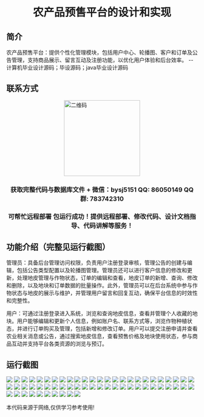 <p><h1 align="center">农产品预售平台的设计和实现</h1></p>

## 简介
农产品预售平台：提供个性化管理模块，包括用户中心、轮播图、客户和订单及公告管理，支持商品展示、留言互动及注册功能，以优化用户体验和后台效率。    --计算机毕业设计源码；毕设源码；java毕业设计源码


## 联系方式
<img src="https://bs-1329754181.cos.ap-shanghai.myqcloud.com/wx.jpg" alt="二维码" style="display: block; margin: 0 auto;" width="200px">
<p><h3 align="center">获取完整代码与数据库文件 + 微信：bysj5151 QQ: 86050149 QQ群: 783742310</h3></p>
<p><h3 align="center">可帮忙远程部署 包运行成功！提供远程部署、修改代码、设计文档指导、代码讲解等服务！</h3></p>

## 功能介绍（完整见运行截图）
管理员：具备后台管理访问权限，负责用户注册登录审核，管理公告的创建与编辑，包括公告类型配置以及轮播图管理。管理员还可以进行客户信息的修改和更新，处理地皮管理与作物状态，订单的编辑和查看，地皮订单的新增、查询、修改和删除，以及地块和订单数据的批量操作。此外，管理员可以在后台系统中参与作物状态与地皮的展示与维护，并管理用户留言和回复互动，确保平台信息的时效性和完整性。  

用户：可通过注册登录进入系统，浏览和查询地皮信息，查看并管理个人收藏的地块。用户能够编辑和更新个人信息，例如账户名、联系方式等，浏览作物种植状态，并进行订单购买及管理，包括新增和修改订单。用户可以提交注册申请并查看农业相关消息或公告，通过搜索地皮信息，查看预售价格及地块使用状态，参与商品互动并支持平台各类资源的浏览与预订。


## 运行截图
![](https://bs-1329754181.cos.ap-shanghai.myqcloud.com/ssm/AgriculturalProductPreSalePlatform/img/001.jpg)
![](https://bs-1329754181.cos.ap-shanghai.myqcloud.com/ssm/AgriculturalProductPreSalePlatform/img/002.jpg)
![](https://bs-1329754181.cos.ap-shanghai.myqcloud.com/ssm/AgriculturalProductPreSalePlatform/img/003.jpg)
![](https://bs-1329754181.cos.ap-shanghai.myqcloud.com/ssm/AgriculturalProductPreSalePlatform/img/004.jpg)
![](https://bs-1329754181.cos.ap-shanghai.myqcloud.com/ssm/AgriculturalProductPreSalePlatform/img/005.jpg)
![](https://bs-1329754181.cos.ap-shanghai.myqcloud.com/ssm/AgriculturalProductPreSalePlatform/img/006.jpg)
![](https://bs-1329754181.cos.ap-shanghai.myqcloud.com/ssm/AgriculturalProductPreSalePlatform/img/007.jpg)
![](https://bs-1329754181.cos.ap-shanghai.myqcloud.com/ssm/AgriculturalProductPreSalePlatform/img/008.jpg)
![](https://bs-1329754181.cos.ap-shanghai.myqcloud.com/ssm/AgriculturalProductPreSalePlatform/img/009.jpg)
![](https://bs-1329754181.cos.ap-shanghai.myqcloud.com/ssm/AgriculturalProductPreSalePlatform/img/010.jpg)
![](https://bs-1329754181.cos.ap-shanghai.myqcloud.com/ssm/AgriculturalProductPreSalePlatform/img/011.jpg)
![](https://bs-1329754181.cos.ap-shanghai.myqcloud.com/ssm/AgriculturalProductPreSalePlatform/img/012.jpg)
![](https://bs-1329754181.cos.ap-shanghai.myqcloud.com/ssm/AgriculturalProductPreSalePlatform/img/013.jpg)
![](https://bs-1329754181.cos.ap-shanghai.myqcloud.com/ssm/AgriculturalProductPreSalePlatform/img/014.jpg)
![](https://bs-1329754181.cos.ap-shanghai.myqcloud.com/ssm/AgriculturalProductPreSalePlatform/img/015.jpg)
![](https://bs-1329754181.cos.ap-shanghai.myqcloud.com/ssm/AgriculturalProductPreSalePlatform/img/016.jpg)
![](https://bs-1329754181.cos.ap-shanghai.myqcloud.com/ssm/AgriculturalProductPreSalePlatform/img/017.jpg)
![](https://bs-1329754181.cos.ap-shanghai.myqcloud.com/ssm/AgriculturalProductPreSalePlatform/img/018.jpg)
![](https://bs-1329754181.cos.ap-shanghai.myqcloud.com/ssm/AgriculturalProductPreSalePlatform/img/019.jpg)
![](https://bs-1329754181.cos.ap-shanghai.myqcloud.com/ssm/AgriculturalProductPreSalePlatform/img/020.jpg)
![](https://bs-1329754181.cos.ap-shanghai.myqcloud.com/ssm/AgriculturalProductPreSalePlatform/img/021.jpg)
![](https://bs-1329754181.cos.ap-shanghai.myqcloud.com/ssm/AgriculturalProductPreSalePlatform/img/022.jpg)
![](https://bs-1329754181.cos.ap-shanghai.myqcloud.com/ssm/AgriculturalProductPreSalePlatform/img/023.jpg)
![](https://bs-1329754181.cos.ap-shanghai.myqcloud.com/ssm/AgriculturalProductPreSalePlatform/img/024.jpg)
![](https://bs-1329754181.cos.ap-shanghai.myqcloud.com/ssm/AgriculturalProductPreSalePlatform/img/025.jpg)
![](https://bs-1329754181.cos.ap-shanghai.myqcloud.com/ssm/AgriculturalProductPreSalePlatform/img/026.jpg)
![](https://bs-1329754181.cos.ap-shanghai.myqcloud.com/ssm/AgriculturalProductPreSalePlatform/img/027.jpg)
![](https://bs-1329754181.cos.ap-shanghai.myqcloud.com/ssm/AgriculturalProductPreSalePlatform/img/028.jpg)
![](https://bs-1329754181.cos.ap-shanghai.myqcloud.com/ssm/AgriculturalProductPreSalePlatform/img/029.jpg)
![](https://bs-1329754181.cos.ap-shanghai.myqcloud.com/ssm/AgriculturalProductPreSalePlatform/img/030.jpg)
![](https://bs-1329754181.cos.ap-shanghai.myqcloud.com/ssm/AgriculturalProductPreSalePlatform/img/031.jpg)
![](https://bs-1329754181.cos.ap-shanghai.myqcloud.com/ssm/AgriculturalProductPreSalePlatform/img/032.jpg)
![](https://bs-1329754181.cos.ap-shanghai.myqcloud.com/ssm/AgriculturalProductPreSalePlatform/img/033.jpg)
![](https://bs-1329754181.cos.ap-shanghai.myqcloud.com/ssm/AgriculturalProductPreSalePlatform/img/034.jpg)
![](https://bs-1329754181.cos.ap-shanghai.myqcloud.com/ssm/AgriculturalProductPreSalePlatform/img/035.jpg)
![](https://bs-1329754181.cos.ap-shanghai.myqcloud.com/ssm/AgriculturalProductPreSalePlatform/img/036.jpg)
![](https://bs-1329754181.cos.ap-shanghai.myqcloud.com/ssm/AgriculturalProductPreSalePlatform/img/037.jpg)
![](https://bs-1329754181.cos.ap-shanghai.myqcloud.com/ssm/AgriculturalProductPreSalePlatform/img/038.jpg)
![](https://bs-1329754181.cos.ap-shanghai.myqcloud.com/ssm/AgriculturalProductPreSalePlatform/img/039.jpg)
![](https://bs-1329754181.cos.ap-shanghai.myqcloud.com/ssm/AgriculturalProductPreSalePlatform/img/040.jpg)
![](https://bs-1329754181.cos.ap-shanghai.myqcloud.com/ssm/AgriculturalProductPreSalePlatform/img/041.jpg)
![](https://bs-1329754181.cos.ap-shanghai.myqcloud.com/ssm/AgriculturalProductPreSalePlatform/img/042.jpg)
![](https://bs-1329754181.cos.ap-shanghai.myqcloud.com/ssm/AgriculturalProductPreSalePlatform/img/043.jpg)
![](https://bs-1329754181.cos.ap-shanghai.myqcloud.com/ssm/AgriculturalProductPreSalePlatform/img/044.jpg)
![](https://bs-1329754181.cos.ap-shanghai.myqcloud.com/ssm/AgriculturalProductPreSalePlatform/img/045.jpg)
![](https://bs-1329754181.cos.ap-shanghai.myqcloud.com/ssm/AgriculturalProductPreSalePlatform/img/046.jpg)
![](https://bs-1329754181.cos.ap-shanghai.myqcloud.com/ssm/AgriculturalProductPreSalePlatform/img/047.jpg)
![](https://bs-1329754181.cos.ap-shanghai.myqcloud.com/ssm/AgriculturalProductPreSalePlatform/img/048.jpg)
![](https://bs-1329754181.cos.ap-shanghai.myqcloud.com/ssm/AgriculturalProductPreSalePlatform/img/049.jpg)
![](https://bs-1329754181.cos.ap-shanghai.myqcloud.com/ssm/AgriculturalProductPreSalePlatform/img/050.jpg)
![](https://bs-1329754181.cos.ap-shanghai.myqcloud.com/ssm/AgriculturalProductPreSalePlatform/img/051.jpg)
![](https://bs-1329754181.cos.ap-shanghai.myqcloud.com/ssm/AgriculturalProductPreSalePlatform/img/052.jpg)
![](https://bs-1329754181.cos.ap-shanghai.myqcloud.com/ssm/AgriculturalProductPreSalePlatform/img/053.jpg)
![](https://bs-1329754181.cos.ap-shanghai.myqcloud.com/ssm/AgriculturalProductPreSalePlatform/img/054.jpg)
![](https://bs-1329754181.cos.ap-shanghai.myqcloud.com/ssm/AgriculturalProductPreSalePlatform/img/055.jpg)
![](https://bs-1329754181.cos.ap-shanghai.myqcloud.com/ssm/AgriculturalProductPreSalePlatform/img/056.jpg)
![](https://bs-1329754181.cos.ap-shanghai.myqcloud.com/ssm/AgriculturalProductPreSalePlatform/img/057.jpg)
![](https://bs-1329754181.cos.ap-shanghai.myqcloud.com/ssm/AgriculturalProductPreSalePlatform/img/058.jpg)
![](https://bs-1329754181.cos.ap-shanghai.myqcloud.com/ssm/AgriculturalProductPreSalePlatform/img/059.jpg)
![](https://bs-1329754181.cos.ap-shanghai.myqcloud.com/ssm/AgriculturalProductPreSalePlatform/img/060.jpg)

<p>本代码来源于网络,仅供学习参考使用!</p>
